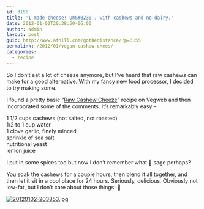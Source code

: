 ```yaml
---
id: 3155
title: 'I made cheese! Um&#8230;. with cashews and no dairy.'
date: 2012-01-02T20:38:50-06:00
author: admin
layout: post
guid: http://www.afhill.com/gothedistance/?p=3155
permalink: /2012/01/vegan-cashew-chees/
categories:
  - recipe
---
```

So I don&#8217;t eat a lot of cheese anymore, but I&#8217;ve heard that raw cashews can make for a good alternative. With my fancy new food processor, I decided to try making some. 

I found a pretty basic &#8220;[Raw Cashew Cheeze](http://vegweb.com/index.php?topic=26259.0)&#8221; recipe on Vegweb and then incorporated some of the comments. It&#8217;s remarkably easy &#8211; 

1 1/2 cups cashews (not salted, not roasted)  
1/2 to 1 cup water  
1 clove garlic, finely minced  
sprinkle of sea salt  
nutritional yeast  
lemon juice

I put in some spices too but now I don&#8217;t remember what 🙁 sage perhaps?

You soak the cashews for a couple hours, then blend it all together, and then let it sit in a cool place for 24 hours. Seriously, delicious. Obviously not low-fat, but I don&#8217;t care about those things! 🙂 

[<img src="http://www.afhill.com/gothedistance/wp-content/uploads/2012/01/20120102-203853.jpg" alt="20120102-203853.jpg" class="alignnone size-full" />](http://www.afhill.com/gothedistance/wp-content/uploads/2012/01/20120102-203853.jpg)